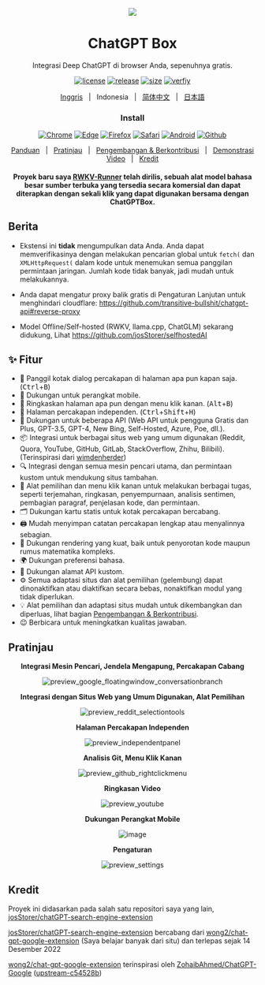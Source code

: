 <p align="center">
    <img src="./src/logo.png">
</p>

<h1 align="center">ChatGPT Box</h1>

<div align="center">

Integrasi Deep ChatGPT di browser Anda, sepenuhnya gratis.

[![license][license-image]][license-url]
[![release][release-image]][release-url]
[![size](https://img.shields.io/badge/minified%20size-390%20kB-blue)][release-url]
[![verfiy][verify-image]][verify-url]

[Inggris](README.md) &nbsp;&nbsp;|&nbsp;&nbsp; Indonesia &nbsp;&nbsp;|&nbsp;&nbsp; [简体中文](README_ZH.md) &nbsp;&nbsp;|&nbsp;&nbsp; [日本語](README_JA.md)

### Install

[![Chrome][Chrome-image]][Chrome-url]
[![Edge][Edge-image]][Edge-url]
[![Firefox][Firefox-image]][Firefox-url]
[![Safari][Safari-image]][Safari-url]
[![Android][Android-image]][Android-url]
[![Github][Github-image]][Github-url]

[Panduan](https://github.com/josStorer/chatGPTBox/wiki/Guide) &nbsp;&nbsp;|&nbsp;&nbsp; [Pratinjau](#Pratinjau) &nbsp;&nbsp;|&nbsp;&nbsp; [Pengembangan & Berkontribusi][dev-url] &nbsp;&nbsp;|&nbsp;&nbsp; [Demonstrasi Video](https://www.youtube.com/watch?v=E1smDxJvTRs) &nbsp;&nbsp;|&nbsp;&nbsp; [Kredit](#Kredit)

[dev-url]: https://github.com/josStorer/chatGPTBox/wiki/Development&Contributing

[license-image]: http://img.shields.io/badge/license-MIT-blue.svg

[license-url]: https://github.com/josStorer/chatGPTBox/blob/master/LICENSE

[release-image]: https://img.shields.io/github/release/josStorer/chatGPTBox.svg

[release-url]: https://github.com/josStorer/chatGPTBox/releases/latest

[verify-image]: https://github.com/josStorer/chatGPTBox/workflows/verify-configs/badge.svg

[verify-url]: https://github.com/josStorer/chatGPTBox/actions/workflows/verify-configs.yml

[Chrome-image]: https://img.shields.io/badge/-Chrome-brightgreen?logo=google-chrome&logoColor=white

[Chrome-url]: https://chrome.google.com/webstore/detail/chatgptbox/eobbhoofkanlmddnplfhnmkfbnlhpbbo

[Edge-image]: https://img.shields.io/badge/-Edge-blue?logo=microsoft-edge&logoColor=white

[Edge-url]: https://microsoftedge.microsoft.com/addons/detail/fission-chatbox-best/enjmfilpkbbabhgeoadmdpjjpnahkogf

[Firefox-image]: https://img.shields.io/badge/-Firefox-orange?logo=firefox-browser&logoColor=white

[Firefox-url]: https://addons.mozilla.org/firefox/addon/chatgptbox/

[Safari-image]: https://img.shields.io/badge/-Safari-blue?logo=safari&logoColor=white

[Safari-url]: https://apps.apple.com/app/fission-chatbox/id6446611121

[Android-image]: https://img.shields.io/badge/-Android-brightgreen?logo=android&logoColor=white

[Android-url]: https://github.com/josStorer/chatGPTBox/wiki/Install#install-to-android

[Github-image]: https://img.shields.io/badge/-Github-black?logo=github&logoColor=white

[Github-url]: https://github.com/josStorer/chatGPTBox/wiki/Install

#### Proyek baru saya [RWKV-Runner](https://github.com/josStorer/RWKV-Runner) telah dirilis, sebuah alat model bahasa besar sumber terbuka yang tersedia secara komersial dan dapat diterapkan dengan sekali klik yang dapat digunakan bersama dengan ChatGPTBox.

</div>

## Berita

- Ekstensi ini **tidak** mengumpulkan data Anda. Anda dapat memverifikasinya dengan melakukan pencarian global untuk `fetch(` dan `XMLHttpRequest(` dalam kode untuk menemukan semua panggilan permintaan jaringan. Jumlah kode tidak banyak, jadi mudah untuk melakukannya.

- Anda dapat mengatur proxy balik gratis di Pengaturan Lanjutan untuk menghindari cloudflare: https://github.com/transitive-bullshit/chatgpt-api#reverse-proxy

- Model Offline/Self-hosted (RWKV, llama.cpp, ChatGLM) sekarang didukung, Lihat https://github.com/josStorer/selfhostedAI

## ✨ Fitur

- 🌈 Panggil kotak dialog percakapan di halaman apa pun kapan saja. (<kbd>Ctrl</kbd>+<kbd>B</kbd>)
- 📱 Dukungan untuk perangkat mobile.
- 📓 Ringkaskan halaman apa pun dengan menu klik kanan. (<kbd>Alt</kbd>+<kbd>B</kbd>)
- 📖 Halaman percakapan independen. (<kbd>Ctrl</kbd>+<kbd>Shift</kbd>+<kbd>H</kbd>)
- 🔗 Dukungan untuk beberapa API (Web API untuk pengguna Gratis dan Plus, GPT-3.5, GPT-4, New Bing, Self-Hosted, Azure, Poe, dll.).
- 📦 Integrasi untuk berbagai situs web yang umum digunakan (Reddit, Quora, YouTube, GitHub, GitLab, StackOverflow, Zhihu, Bilibili). (Terinspirasi dari [wimdenherder](https://github.com/wimdenherder))
- 🔍 Integrasi dengan semua mesin pencari utama, dan permintaan kustom untuk mendukung situs tambahan.
- 🧰 Alat pemilihan dan menu klik kanan untuk melakukan berbagai tugas, seperti terjemahan, ringkasan, penyempurnaan,
  analisis sentimen, pembagian paragraf, penjelasan kode, dan permintaan.
- 🗂️ Dukungan kartu statis untuk kotak percakapan bercabang.
- 🖨️ Mudah menyimpan catatan percakapan lengkap atau menyalinnya sebagian.
- 🎨 Dukungan rendering yang kuat, baik untuk penyorotan kode maupun rumus matematika kompleks.
- 🌍 Dukungan preferensi bahasa.
- 📝 Dukungan alamat API kustom.
- ⚙️ Semua adaptasi situs dan alat pemilihan (gelembung) dapat dinonaktifkan atau diaktifkan secara bebas, nonaktifkan modul yang tidak diperlukan.
- 💡 Alat pemilihan dan adaptasi situs mudah untuk dikembangkan dan diperluas, lihat bagian [Pengembangan & Berkontribusi][dev-url].
- 😉 Berbicara untuk meningkatkan kualitas jawaban.

## Pratinjau

<div align="center">

**Integrasi Mesin Pencari, Jendela Mengapung, Percakapan Cabang**

![preview_google_floatingwindow_conversationbranch](screenshots/preview_google_floatingwindow_conversationbranch.jpg)

**Integrasi dengan Situs Web yang Umum Digunakan, Alat Pemilihan**

![preview_reddit_selectiontools](screenshots/preview_reddit_selectiontools.jpg)

**Halaman Percakapan Independen**

![preview_independentpanel](screenshots/preview_independentpanel.jpg)

**Analisis Git, Menu Klik Kanan**

![preview_github_rightclickmenu](screenshots/preview_github_rightclickmenu.jpg)

**Ringkasan Video**

![preview_youtube](screenshots/preview_youtube.jpg)

**Dukungan Perangkat Mobile**

![image](https://user-images.githubusercontent.com/13366013/225529110-9221c8ce-ad41-423e-b6ec-097981e74b66.png)

**Pengaturan**

![preview_settings](screenshots/preview_settings.jpg)

</div>

## Kredit

Proyek ini didasarkan pada salah satu repositori saya yang lain, [josStorer/chatGPT-search-engine-extension](https://github.com/josStorer/chatGPT-search-engine-extension)

[josStorer/chatGPT-search-engine-extension](https://github.com/josStorer/chatGPT-search-engine-extension) bercabang
dari [wong2/chat-gpt-google-extension](https://github.com/wong2/chat-gpt-google-extension) (Saya belajar banyak dari situ)
dan terlepas sejak 14 Desember 2022

[wong2/chat-gpt-google-extension](https://github.com/wong2/chat-gpt-google-extension) terinspirasi
oleh [ZohaibAhmed/ChatGPT-Google](https://github.com/ZohaibAhmed/ChatGPT-Google) ([upstream-c54528b](https://github.com/wong2/chatgpt-google-extension/commit/c54528b0e13058ab78bfb433c92603db017d1b6b))
